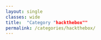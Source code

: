 ```yaml
---
layout: single
classes: wide
title:  "Category "hackthebox""
permalink: /categories/hackthebox/
---
```

